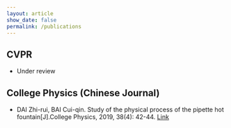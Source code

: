 ```yaml
---
layout: article
show_date: false
permalink: /publications
---
```


## CVPR

- Under review

## College Physics (Chinese Journal)

- DAI Zhi-rui, BAI Cui-qin. Study of the physical process of the pipette hot fountain[J].College Physics, 2019, 38(4): 42-44. [Link](http://dxwl.bnu.edu.cn/EN/abstract/abstract7781.shtml)
